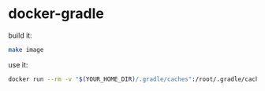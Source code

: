 # docker-gradle

build it:

```sh
make image
```

use it:

```sh
docker run --rm -v "$(YOUR_HOME_DIR)/.gradle/caches":/root/.gradle/caches -v $(YOUR_PROJECT_DIR):/project -i ericzumba/gradle:2-12 build
```
